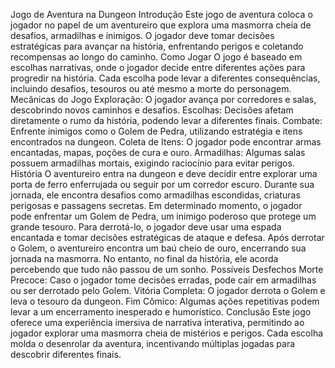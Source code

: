 Jogo de Aventura na Dungeon
Introdução
Este jogo de aventura coloca o jogador no papel de um aventureiro que explora uma masmorra cheia de desafios, armadilhas e inimigos. O jogador deve tomar decisões estratégicas para avançar na história, enfrentando perigos e coletando recompensas ao longo do caminho.
Como Jogar
O jogo é baseado em escolhas narrativas, onde o jogador decide entre diferentes ações para progredir na história. Cada escolha pode levar a diferentes consequências, incluindo desafios, tesouros ou até mesmo a morte do personagem.
Mecânicas do Jogo
Exploração: O jogador avança por corredores e salas, descobrindo novos caminhos e desafios.
Escolhas: Decisões afetam diretamente o rumo da história, podendo levar a diferentes finais.
Combate: Enfrente inimigos como o Golem de Pedra, utilizando estratégia e itens encontrados na dungeon.
Coleta de Itens: O jogador pode encontrar armas encantadas, mapas, poções de cura e ouro.
Armadilhas: Algumas salas possuem armadilhas mortais, exigindo raciocínio para evitar perigos.
História
O aventureiro entra na dungeon e deve decidir entre explorar uma porta de ferro enferrujada ou seguir por um corredor escuro. Durante sua jornada, ele encontra desafios como armadilhas escondidas, criaturas perigosas e passagens secretas.
Em determinado momento, o jogador pode enfrentar um Golem de Pedra, um inimigo poderoso que protege um grande tesouro. Para derrotá-lo, o jogador deve usar uma espada encantada e tomar decisões estratégicas de ataque e defesa.
Após derrotar o Golem, o aventureiro encontra um baú cheio de ouro, encerrando sua jornada na masmorra. No entanto, no final da história, ele acorda percebendo que tudo não passou de um sonho.
Possíveis Desfechos
Morte Precoce: Caso o jogador tome decisões erradas, pode cair em armadilhas ou ser derrotado pelo Golem.
Vitória Completa: O jogador derrota o Golem e leva o tesouro da dungeon.
Fim Cômico: Algumas ações repetitivas podem levar a um encerramento inesperado e humorístico.
Conclusão
Este jogo oferece uma experiência imersiva de narrativa interativa, permitindo ao jogador explorar uma masmorra cheia de mistérios e perigos. Cada escolha molda o desenrolar da aventura, incentivando múltiplas jogadas para descobrir diferentes finais.
